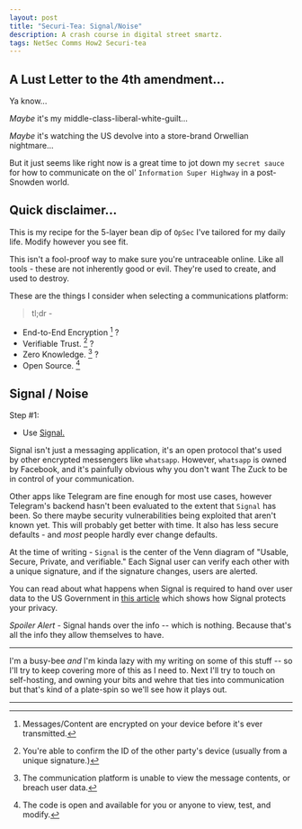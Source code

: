 ```yaml
---
layout: post
title: "Securi-Tea: Signal/Noise"
description: A crash course in digital street smartz.
tags: NetSec Comms How2 Securi-tea
---
```


## A Lust Letter to the 4th amendment...

Ya know...

_Maybe_ it's my middle-class-liberal-white-guilt...

_Maybe_ it's watching the US devolve into a store-brand Orwellian nightmare...

But it just seems like right now is a great time to jot down my `secret sauce` for how to communicate on the ol' `Information Super Highway` in a post-Snowden world.

## Quick disclaimer...

This is my recipe for the 5-layer bean dip of `OpSec` I've tailored for my daily life. Modify however you see fit.

This isn't a fool-proof way to make sure you're untraceable online. Like all tools - these are not inherently good or evil. They're used to create, and used to destroy.

These are the things I consider when selecting a communications platform:
  
>  tl;dr -	
-   End-to-End Encryption [^1]
?
-   Verifiable Trust. [^2]
?
-   Zero Knowledge. [^3]
?
-   Open Source. [^4]


## Signal / Noise

Step #1: 
* Use  [Signal.](https://signal.org/)

Signal isn't just a messaging application, it's an open protocol that's used by other encrypted messengers like `whatsapp`. However, `whatsapp` is owned by Facebook, and it's painfully obvious why you don't want The Zuck to be in control of your communication.

Other apps like Telegram are fine enough for most use cases, however Telegram's backend hasn't been evaluated to the extent that `Signal` has been. So there maybe security vulnerabilities being exploited that aren't known yet. This will probably get better with time. It also has less secure defaults - and *most* people hardly ever change defaults.

At the time of writing - `Signal` is the center of the Venn diagram of "Usable, Secure, Private, and verifiable." Each Signal user can verify each other with a unique signature, and if the signature changes, users are alerted.

You can read about what happens when Signal is required to hand over user data to the US Government in [this article](https://signal.org/blog/looking-back-as-the-world-moves-forward/) which shows how Signal protects your privacy. 

*Spoiler Alert* - Signal hands over the info -- which is nothing. Because that's all the info they allow themselves to have.

-----

I'm a busy-bee *and* I'm kinda lazy with my writing on some of this stuff -- so I'll try to keep covering more of this as I need to. Next I'll try to touch on self-hosting, and owning your bits and wehre that ties into communication but that's kind of a plate-spin so we'll see how it plays out.

-----

[^1]: Messages/Content are encrypted on your device before it's ever transmitted.

[^2]: You're able to confirm the ID of the other party's device (usually from a unique signature.)

[^3]: The communication platform is unable to view the message contents, or breach user data.

[^4]: The code is open and available for you or anyone to view, test, and modify.
